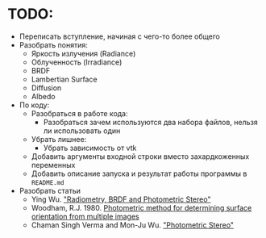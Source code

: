 # TODO:

* Переписать вступление, начиная с чего-то более общего
* Разобрать понятия:
  * Яркость излучения (Radiance)
  * Облученность (Irradiance)
  * BRDF
  * Lambertian Surface
  * Diffusion
  * Albedo
* По коду:
  * Разобраться в работе кода:
    * Разобраться зачем используются два набора файлов, нельзя ли использовать один
  * Убрать лишнее:
    * Убрать зависимость от vtk
  * Добавить аргументы входной строки вместо захардкоженных переменных
  * Добавить описание запуска и результат работы программы в `README.md`
* Разобрать статьи
  * Ying Wu. ["Radiometry, BRDF and Photometric Stereo"](http://users.eecs.northwestern.edu/~yingwu/teaching/EECS432/Notes/lighting.pdf)
  * Woodham, R.J. 1980. [Photometric method for determining surface orientation from multiple images](https://www.researchgate.net/publication/242557620_Photometric_Method_for_Determining_Surface_Orientation_from_Multiple_Images)
  * Chaman Singh Verma and Mon-Ju Wu. ["Photometric Stereo"](https://pages.cs.wisc.edu/~csverma/CS766_09/Stereo/stereo.html)
